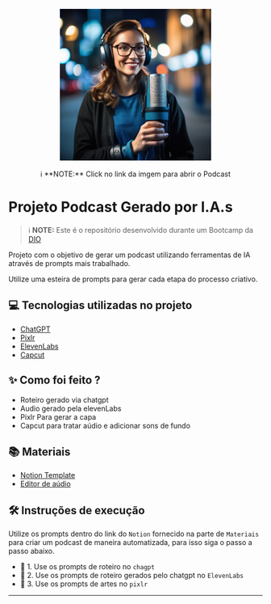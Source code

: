 
<p align="center">
<a href="https://www.notion.so/PAS-Podcast-AI-Studio-17ad41156f77809e833cf8a1902a685c?pvs=4">
    <img src="./assets/cover.png" width="300"/>
</a>
</p>

<p align="center">
ℹ️ **NOTE:** Click no link da imgem para abrir o Podcast
</p>

# Projeto Podcast Gerado por I.A.s

 > ℹ️ **NOTE:** Este é o repositório desenvolvido durante um Bootcamp da [DIO](https://dio.me)

Projeto com o objetivo de gerar um podcast utilizando ferramentas de IA através de prompts mais trabalhado.

Utilize uma esteira de prompts para gerar cada etapa do processo criativo.

## 💻 Tecnologias utilizadas no projeto

- [ChatGPT](https://chat.openai.com/) 
- [Pixlr](https://pixlr.com/br/image-generator/)
- [ElevenLabs](https://beta.elevenlabs.io/)
- [Capcut](https://www.capcut.com/pt-br/)

## ✨ Como foi feito ?

- Roteiro gerado via chatgpt
- Audio gerado pela elevenLabs
- Pixlr Para gerar a capa
- Capcut para tratar aúdio e adicionar sons de fundo

## 📚 Materiais

- [Notion Template](https://www.notion.so/PAS-Podcast-AI-Studio-17ad41156f77809e833cf8a1902a685c?pvs=4)
- [Editor de aúdio](https://www.capcut.com/editor?from_page=landing_page&__action_from=picture_V%C3%ADdeos%20profissionais%20em%20minutos,%20n%C3%A3o%20em%20horas.)


## 🛠️ Instruções de execução

Utilize os prompts dentro do link do `Notion` fornecido na parte de `Materiais` para criar um podcast de maneira automatizada, para isso siga o passo a passo abaixo.

- 🤖 1. Use os prompts de roteiro no `chagpt`
- 🤖 2. Use os prompts de roteiro gerados pelo chatgpt no  `ElevenLabs`
- 🤖 3. Use os prompts de artes no `pixlr`

---


